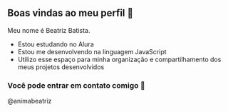 ## Boas vindas ao meu perfil 👋

Meu nome é Beatriz Batista.

- Estou estudando no Alura
- Estou me desenvolvendo na linguagem JavaScript
- Utilizo esse espaço para minha organização e compartilhamento dos meus projetos desenvolvidos
  
### Você pode entrar em contato comigo 🤙

@animabeatriz

